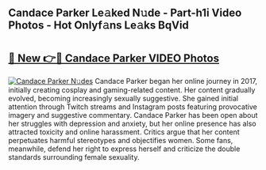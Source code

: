 ## Candace Parker Le𝚊ked N𝚞de - Part-h1i Video Photos - Hot Onlyf𝚊ns Le𝚊ks BqVid

# <h2><a href="http://ab33562.deff.icu/?id=Candace+Parker">🔗 New 👉🔴 Candace Parker VIDEO Photos</a></h2>

[![Candace Parker N𝚞des](https://i.imgur.com/rIISA9y.gif)](http://ab33562.deff.icu/?id=Candace+Parker)
Candace Parker began her online journey in 2017, initially creating cosplay and gaming-related content. Her content gradually evolved, becoming increasingly sexually suggestive. She gained initial attention through Twitch streams and Instagram posts featuring provocative imagery and suggestive commentary. Candace Parker has been open about her struggles with depression and anxiety, but her online presence has also attracted toxicity and online harassment. Critics argue that her content perpetuates harmful stereotypes and objectifies women. Some fans, meanwhile, defend her right to express herself and criticize the double standards surrounding female sexuality.

